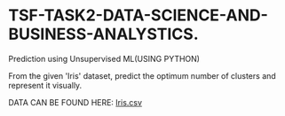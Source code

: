 # TSF-TASK2-DATA-SCIENCE-AND-BUSINESS-ANALYSTICS.
Prediction using Unsupervised ML(USING PYTHON)

From the given 'Iris' dataset, predict the optimum number of clusters and represent it visually.

DATA CAN BE FOUND HERE:
[Iris.csv](https://github.com/preetham7225/TSF-TASK2-DATA-SCIENCE-AND-BUSINESS-ANALYSTICS/files/7874846/Iris.csv)
